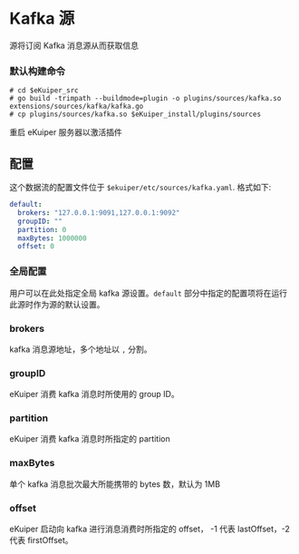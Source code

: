 # Kafka 源

源将订阅 Kafka 消息源从而获取信息

### 默认构建命令

```shell
# cd $eKuiper_src
# go build -trimpath --buildmode=plugin -o plugins/sources/kafka.so extensions/sources/kafka/kafka.go
# cp plugins/sources/kafka.so $eKuiper_install/plugins/sources
```

重启 eKuiper 服务器以激活插件

## 配置

这个数据流的配置文件位于 `$ekuiper/etc/sources/kafka.yaml`. 格式如下:

```yaml
default:
  brokers: "127.0.0.1:9091,127.0.0.1:9092"
  groupID: ""
  partition: 0
  maxBytes: 1000000
  offset: 0
```

### 全局配置

用户可以在此处指定全局 kafka 源设置。`default` 部分中指定的配置项将在运行此源时作为源的默认设置。

### brokers

kafka 消息源地址，多个地址以 `,` 分割。

### groupID

eKuiper 消费 kafka 消息时所使用的 group ID。

### partition

eKuiper 消费 kafka 消息时所指定的 partition

### maxBytes

单个 kafka 消息批次最大所能携带的 bytes 数，默认为 1MB

### offset

eKuiper 启动向 kafka 进行消息消费时所指定的 offset， -1 代表 lastOffset，-2 代表 firstOffset。

